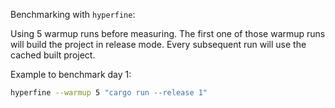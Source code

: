 Benchmarking with `hyperfine`:

Using 5 warmup runs before measuring.
The first one of those warmup runs will build the project in release mode.
Every subsequent run will use the cached built project.

Example to benchmark day 1:
```sh
hyperfine --warmup 5 "cargo run --release 1"
```